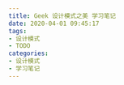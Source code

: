 ```yaml
---
title: Geek 设计模式之美 学习笔记
date: 2020-04-01 09:45:17
tags:
- 设计模式
- TODO
categories:
- 设计模式
- 学习笔记
---
```


